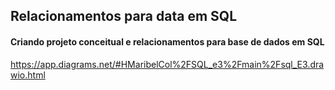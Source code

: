 <h2>Relacionamentos para data em SQL</h2>
<h4>Criando projeto conceitual e relacionamentos para base de dados em SQL</h4>

<a href="url">https://app.diagrams.net/#HMaribelCol%2FSQL_e3%2Fmain%2Fsql_E3.drawio.html</a>

